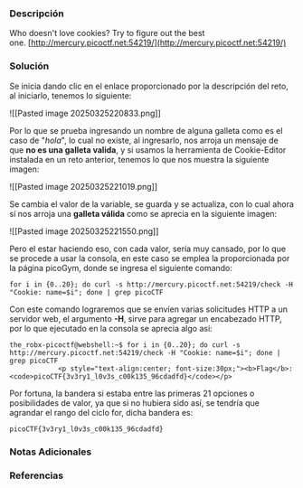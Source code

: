 ### Descripción
Who doesn't love cookies? Try to figure out the best one. [http://mercury.picoctf.net:54219/](http://mercury.picoctf.net:54219/)
### Solución
Se inicia dando clic en el enlace proporcionado por la descripción del reto, al iniciarlo, tenemos lo siguiente:

![[Pasted image 20250325220833.png]]

Por lo que se prueba ingresando un nombre de alguna galleta como es el caso de "*hola*", lo cual no existe, al ingresarlo, nos arroja un mensaje de que **no es una galleta valida**, y si usamos la herramienta de Cookie-Editor instalada en un reto anterior, tenemos lo que nos muestra la siguiente imagen:

![[Pasted image 20250325221019.png]]

Se cambia el valor de la variable, se guarda y se actualiza, con lo cual ahora sí nos arroja una **galleta válida** como se aprecia en la siguiente imagen:

![[Pasted image 20250325221550.png]]

Pero el estar haciendo eso, con cada valor, sería muy cansado, por lo que se procede a usar la consola, en este caso se emplea la proporcionada por la página picoGym, donde se ingresa el siguiente comando: 

```
for i in {0..20}; do curl -s http://mercury.picoctf.net:54219/check -H "Cookie: name=$i"; done | grep picoCTF
```

Con este comando lograremos que se envíen varias solicitudes HTTP a un servidor web, el argumento **-H**, sirve para agregar un encabezado HTTP, por lo que ejecutado en la consola se aprecia algo así:

```shell
the_robx-picoctf@webshell:~$ for i in {0..20}; do curl -s http://mercury.picoctf.net:54219/check -H "Cookie: name=$i"; done | grep picoCTF
            <p style="text-align:center; font-size:30px;"><b>Flag</b>: <code>picoCTF{3v3ry1_l0v3s_c00k135_96cdadfd}</code></p>
```

Por fortuna, la bandera si estaba entre las primeras 21 opciones o posibilidades de valor, ya que si no hubiera sido así, se tendría que agrandar el rango del ciclo for, dicha bandera es:

```
picoCTF{3v3ry1_l0v3s_c00k135_96cdadfd}
```
### Notas Adicionales

### Referencias